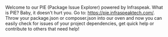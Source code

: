 Welcome to our PIE (Package Issue Explorer) powered by Infraspeak.
What is PIE?
Baby, it doesn't hurt you. Go to: https://pie.infraspeaktech.com/. 
Throw your package.json or composer.json into our oven and now you can easily check for issues of your project dependencies, get quick help or contribute to others that need help!